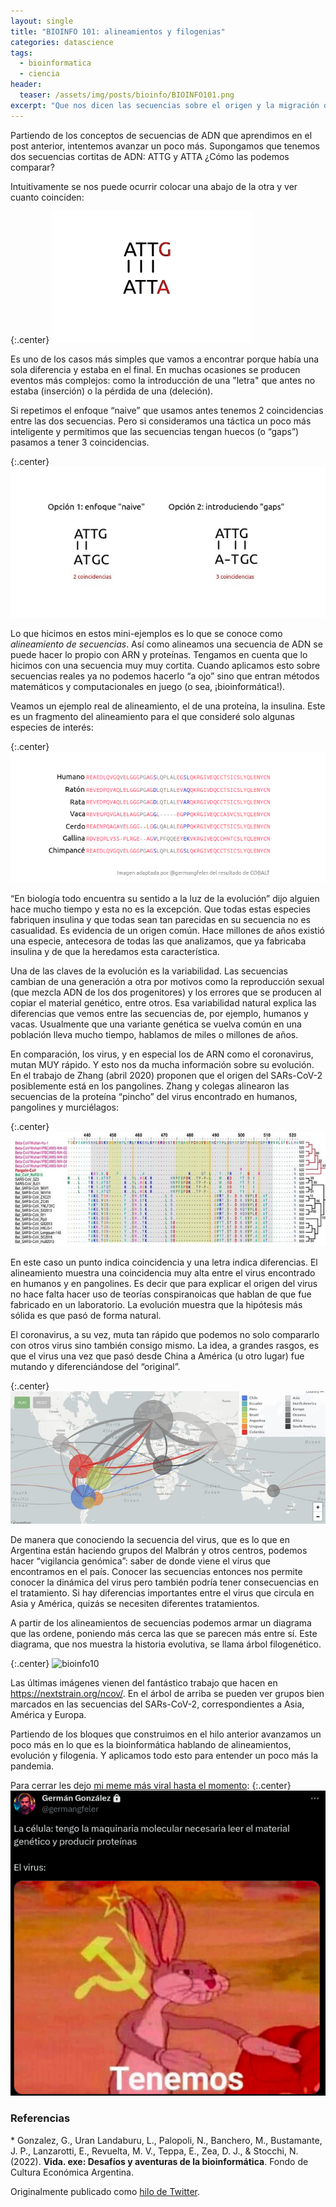 ```yaml
---
layout: single
title: "BIOINFO 101: alineamientos y filogenias"
categories: datascience
tags:
  - bioinformatica
  - ciencia
header:
  teaser: /assets/img/posts/bioinfo/BIOINFO101.png
excerpt: "Que nos dicen las secuencias sobre el origen y la migración del coronavirus."
---
```


Partiendo de los conceptos de secuencias de ADN que aprendimos en el post anterior, intentemos avanzar un poco más. Supongamos que tenemos dos secuencias cortitas de ADN: ATTG y ATTA ¿Cómo las podemos comparar?

Intuitivamente se nos puede ocurrir colocar una abajo de la otra y ver cuanto coinciden:

{:.center}
![bioinfo5](/assets/img/posts/bioinfo/bioinfo5.jpeg)

Es uno de los casos más simples que vamos a encontrar porque había una sola diferencia y estaba en el final. En muchas ocasiones se producen eventos más complejos: como la introducción de una "letra" que antes no estaba (inserción) o la pérdida de una (deleción).

Si repetimos el enfoque “naive” que usamos antes tenemos 2 coincidencias entre las dos secuencias. Pero si consideramos una táctica un poco más inteligente y permitimos que las secuencias tengan huecos (o “gaps”) pasamos a tener 3 coincidencias.

{:.center}
![bioinfo6](/assets/img/posts/bioinfo/bioinfo6.jpeg)

Lo que hicimos en estos mini-ejemplos es lo que se conoce como *alineamiento de secuencias*. Así como alineamos una secuencia de ADN se puede hacer lo propio con ARN y proteínas. Tengamos en cuenta que lo hicimos con una secuencia muy muy cortita. Cuando aplicamos esto sobre secuencias reales ya no podemos hacerlo “a ojo” sino que entran métodos matemáticos y computacionales en juego (o sea, ¡bioinformática!).

Veamos un ejemplo real de alineamiento, el de una proteína, la insulina. Este es un fragmento del alineamiento para el que consideré solo algunas especies de interés:

{:.center}
![bioinfo7](/assets/img/posts/bioinfo/bioinfo7.png)

“En biología todo encuentra su sentido a la luz de la evolución” dijo alguien hace mucho tiempo y esta no es la excepción. Que todas estas especies fabriquen insulina y que todas sean tan parecidas en su secuencia no es casualidad. Es evidencia de un origen común. Hace millones de años existió una especie, antecesora de todas las que analizamos, que ya fabricaba insulina y de que la heredamos esta característica.

Una de las claves de la evolución es la variabilidad. Las secuencias cambian de una generación a otra por motivos como la reproducción sexual (que mezcla ADN de los dos progenitores) y los errores que se producen al copiar el material genético, entre otros. Esa variabilidad natural explica las diferencias que vemos entre las secuencias de, por ejemplo, humanos y vacas. Usualmente que una variante genética se vuelva común en una población lleva mucho tiempo, hablamos de miles o millones de años.

En comparación, los virus, y en especial los de ARN como el coronavirus, mutan MUY rápido. Y esto nos da mucha información sobre su evolución. En el trabajo de Zhang (abril 2020) proponen que el origen del SARs-CoV-2 posiblemente está en los pangolines. Zhang y colegas alinearon las secuencias de la proteína “pincho” del virus encontrado en humanos, pangolines y murciélagos:

{:.center}
![bioinfo8](/assets/img/posts/bioinfo/bioinfo8.jpeg)

En este caso un punto indica coincidencia y una letra indica diferencias. El alineamiento muestra una coincidencia muy alta entre el virus encontrado en humanos y en pangolines. Es decir que para explicar el origen del virus no hace falta hacer uso de teorías conspiranoicas que hablan de que fue fabricado en un laboratorio. La evolución muestra que la hipótesis más sólida es que pasó de forma natural.

El coronavirus, a su vez, muta tan rápido que podemos no solo compararlo con otros virus sino también consigo mismo. La idea, a grandes rasgos, es que el virus una vez que pasó desde China a América (u otro lugar) fue mutando y diferenciándose del “original”.

{:.center}
![bioinfo9](/assets/img/posts/bioinfo/bioinfo9.jpeg)

De manera que conociendo la secuencia del virus, que es lo que en Argentina están haciendo grupos del Malbrán y otros centros, podemos hacer “vigilancia genómica”: saber de donde viene el virus que encontramos en el país. Conocer las secuencias entonces nos permite conocer la dinámica del virus pero también podría tener consecuencias en el tratamiento. Si hay diferencias importantes entre el virus que circula en Asia y América, quizás se necesiten diferentes tratamientos.

A partir de los alineamientos de secuencias podemos armar un diagrama que las ordene, poniendo más cerca las que se parecen más entre sí. Este diagrama, que nos muestra la historia evolutiva, se llama árbol filogenético.

{:.center}
![bioinfo10](/assets/img/posts/bioinfo/bioinfo10.jpeg)

Las últimas imágenes vienen del fantástico trabajo que hacen en <a href="https://nextstrain.org/ncov/">https://nextstrain.org/ncov/</a>. En el árbol de arriba se pueden ver grupos bien marcados en las secuencias del SARs-CoV-2, correspondientes a Asia, América y Europa.

Partiendo de los bloques que construimos en el hilo anterior avanzamos un poco más en lo que es la bioinformática hablando de alineamientos, evolución y filogenia. Y aplicamos todo esto para entender un poco más la pandemia.

Para cerrar les dejo <a href="https://twitter.com/germangfeler/status/1273439462056493057">mi meme más viral hasta el momento</a>:
{:.center}
![bioinfo11](/assets/img/posts/bioinfo/bioinfo11.png)


<h3>Referencias</h3>
* Gonzalez, G., Uran Landaburu, L., Palopoli, N., Banchero, M., Bustamante, J. P., Lanzarotti, E., Revuelta, M. V., Teppa, E., Zea, D. J., & Stocchi, N. (2022). <strong>Vida. exe: Desafíos y aventuras de la bioinformática</strong>. Fondo de Cultura Económica Argentina.

Originalmente publicado como <a href="https://twitter.com/germangfeler/status/1273011091895988224">hilo de Twitter</a>.
